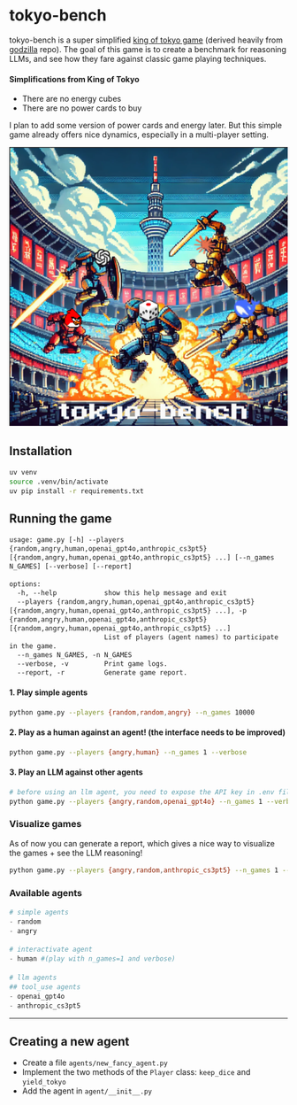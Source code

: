 # tokyo-bench

tokyo-bench is a super simplified [king of tokyo game](https://en.wikipedia.org/wiki/King_of_Tokyo) (derived heavily from [godzilla](https://github.com/haraschax/godzilla/) repo). The goal of this game is to create a benchmark for reasoning LLMs, and see how they fare against classic game playing techniques.

#### Simplifications from King of Tokyo
- There are no energy cubes
- There are no power cards to buy

I plan to add some version of power cards and energy later. But this simple game already offers nice dynamics, especially in a multi-player setting.

![cover](cover2.png)

## Installation
```bash
uv venv
source .venv/bin/activate
uv pip install -r requirements.txt
```

## Running the game
```
usage: game.py [-h] --players {random,angry,human,openai_gpt4o,anthropic_cs3pt5} [{random,angry,human,openai_gpt4o,anthropic_cs3pt5} ...] [--n_games N_GAMES] [--verbose] [--report]

options:
  -h, --help            show this help message and exit
  --players {random,angry,human,openai_gpt4o,anthropic_cs3pt5} [{random,angry,human,openai_gpt4o,anthropic_cs3pt5} ...], -p {random,angry,human,openai_gpt4o,anthropic_cs3pt5} [{random,angry,human,openai_gpt4o,anthropic_cs3pt5} ...]
                        List of players (agent names) to participate in the game.
  --n_games N_GAMES, -n N_GAMES
  --verbose, -v         Print game logs.
  --report, -r          Generate game report.
```

#### 1. Play simple agents
```bash
python game.py --players {random,random,angry} --n_games 10000
```


#### 2. Play as a human against an agent! (the interface needs to be improved)
```bash
python game.py --players {angry,human} --n_games 1 --verbose
```

#### 3. Play an LLM against other agents
```bash
# before using an llm agent, you need to expose the API key in .env file at root directory
python game.py --players {angry,random,openai_gpt4o} --n_games 1 --verbose
```

### Visualize games
As of now you can generate a report, which gives a nice way to visualize the games + see the LLM reasoning!
```bash
python game.py --players {angry,random,anthropic_cs3pt5} --n_games 1 --report
```

### Available agents
```python
# simple agents
- random
- angry

# interactivate agent
- human #(play with n_games=1 and verbose)

# llm agents
## tool_use agents
- openai_gpt4o
- anthropic_cs3pt5
```

---

## Creating a new agent

- Create a file `agents/new_fancy_agent.py`
- Implement the two methods of the `Player` class: `keep_dice` and `yield_tokyo`
- Add the agent in `agent/__init__.py`
